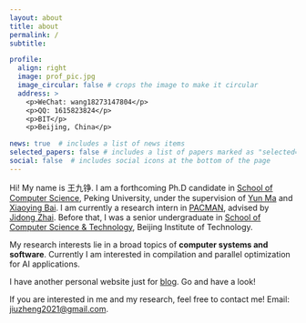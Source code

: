 ```yaml
---
layout: about
title: about
permalink: /
subtitle: 

profile:
  align: right
  image: prof_pic.jpg
  image_circular: false # crops the image to make it circular
  address: >
    <p>WeChat: wang18273147804</p>
    <p>QQ: 1615823824</p>
    <p>BIT</p>
    <p>Beijing, China</p>

news: true  # includes a list of news items
selected_papers: false # includes a list of papers marked as "selected={true}"
social: false  # includes social icons at the bottom of the page
---
```


Hi! My name is 王九铮. I am a forthcoming Ph.D candidate in [School of Computer Science](https://cs.pku.edu.cn/), Peking University, under the supervision of [Yun Ma](https://scholar.google.com/citations?user=1hnJ3TgAAAAJ&hl=zh-CN) and [Xiaoying Bai](https://scholar.google.com/citations?user=PzOx2UUAAAAJ&hl=zh-CN). I am currently a research intern in [PACMAN](https://pacman.cs.tsinghua.edu.cn/), advised by [Jidong Zhai](https://pacman.cs.tsinghua.edu.cn/~zjd/). Before that, I was a senior undergraduate in [School of Computer Science & Technology](https://cs.bit.edu.cn/), Beijing Institute of Technology.

My research interests lie in a broad topics of **computer systems and software**. Currently I am interested in compilation and parallel optimization for AI applications.

I have another personal website just for [blog](https://cerf-volantwang.github.io/). Go and have a look!

If you are interested in me and my research, feel free to contact me! Email: [jiuzheng2021@gmail.com](jiuzheng2021@gmail.com).
